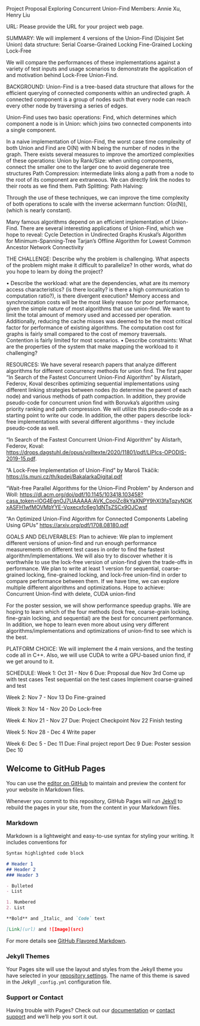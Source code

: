 Project Proposal
Exploring Concurrent Union-Find
Members: Annie Xu, Henry Liu

URL: Please provide the URL for your project web page.

SUMMARY: 
We will implement 4 versions of the Union-Find (Disjoint Set Union) data structure:
Serial
Coarse-Grained Locking
Fine-Grained Locking
Lock-Free

We will compare the performances of these implementations against a variety of test inputs and usage scenarios to demonstrate the application of and motivation behind Lock-Free Union-Find. 

BACKGROUND: 
Union-Find is a tree-based data structure that allows for the efficient querying of connected components within an undirected graph. A connected component is a group of nodes such that every node can reach every other node by traversing a series of edges.

Union-Find uses two basic operations: 
Find, which determines which component a node is in
Union: which joins two connected components into a single component. 

In a naive implementation of Union-Find, the worst case time complexity of both Union and Find are O(N) with N being the number of nodes in the graph.
There exists several measures to improve the amortized complexities of these operations:
Union by Rank/Size: when uniting components, connect the smaller one to the larger one to avoid degenerate tree structures 
Path Compression: intermediate links along a path from a node to the root of its component are extraneous. We can directly link the nodes to their roots as we find them. 
Path Splitting:
Path Halving:

Through the use of these techniques, we can improve the time complexity of both operations to scale with the inverse ackermann function: O(α(N)), (which is nearly constant).

Many famous algorithms depend on an efficient implementation of Union-Find. There are several interesting applications of Union-Find, which we hope to reveal:
Cycle Detection in Undirected Graphs
Kruskal’s Algorithm for Minimum-Spanning-Tree
Tarjan’s Offline Algorithm for Lowest Common Ancestor
Network Connectivity

THE CHALLENGE: Describe why the problem is challenging. What aspects of the problem might make it difficult to parallelize? In other words, what do you hope to learn by doing the project? 

• Describe the workload: what are the dependencies, what are its memory access characteristics? (is there locality? is there a high communication to computation ratio?), is there divergent execution? 
Memory access and synchronization costs will be the most likely reason for poor performance, given the simple nature of most algorithms that use union-find. We want to limit the total amount of memory used and accessed per operation. Additionally, reducing the cache misses was deemed to be the most critical factor for performance of existing algorithms. The computation cost for graphs is fairly small compared to the cost of memory traversals. Contention is fairly limited for most scenarios. 
• Describe constraints: What are the properties of the system that make mapping the workload to it challenging? 

RESOURCES: 
We have several research papers that analyze different algorithms for different concurrency methods for union find. The first paper “In Search of the Fastest Concurrent Union-Find Algorithm” by Alistarh, Federov, Koval describes optimizing sequential implementations using different linking strategies between nodes (to determine the parent of each node) and various methods of path compaction. In addition, they provide pseudo-code for concurrent union find with Boruvka’s algorithm using priority ranking and path compression. We will utilize this pseudo-code as a starting point to write our code. In addition, the other papers describe lock-free implementations with several different algorithms - they include pseudo-code as well. 

“In Search of the Fastest Concurrent Union-Find Algorithm” by Alistarh, Federov, Koval: https://drops.dagstuhl.de/opus/volltexte/2020/11801/pdf/LIPIcs-OPODIS-2019-15.pdf.

“A Lock-Free Implementation of Union-Find” by Maroš Tkáčik: https://is.muni.cz/th/kpdej/BakalarkaDigital.pdf

“Wait-free Parallel Algorithms for the Union–Find Problem” by Anderson and Woll: 
https://dl.acm.org/doi/pdf/10.1145/103418.103458?casa_token=lOG4EgnOJ7UAAAAA:AVK_CpoiZc8kYaXNPY9hXl3faTqzyNOKxASFH1wfMOVMbYYE-Vpxecxfc6eg1dNTsZSCx9OJCwsf

“An Optimized Union-Find Algorithm for Connected Components Labeling Using GPUs”
https://arxiv.org/pdf/1708.08180.pdf

GOALS AND DELIVERABLES: 
Plan to achieve: We plan to implement different versions of union-find and run enough performance measurements on different test cases in order to find the fastest algorithm/implementations. We will also try to discover whether it is worthwhile to use the lock-free version of union-find given the trade-offs in performance.
We plan to write at least 1 version for sequential, coarse-grained locking, fine-grained locking, and lock-free union-find in order to compare performance between them. If we have time, we can explore multiple different algorithms and optimizations. 
Hope to achieve: Concurrent Union-find with delete, CUDA union-find

For the poster session, we will show performance speedup graphs.
We are hoping to learn which of the four methods (lock free, coarse-grain locking, fine-grain locking, and sequential) are the best for concurrent performance. In addition, we hope to learn even more about using very different algorithms/implementations and optimizations of union-find to see which is the best. 

PLATFORM CHOICE: We will implement the 4 main versions, and the testing code all in C++. Also, we will use CUDA to write a GPU-based union find, if we get around to it.

SCHEDULE: 
Week 1: Oct 31 - Nov 6
Due: Proposal due Nov 3rd
Come up with test cases 
Test sequential on the test cases
Implement coarse-grained and test 

Week 2: Nov 7 - Nov 13
Do Fine-grained 

Week 3: Nov 14 - Nov 20
Do Lock-free

Week 4: Nov 21 - Nov 27
Due: Project Checkpoint Nov 22
Finish testing 

Week 5: Nov 28 - Dec 4
Write paper

Week 6: Dec 5 - Dec 11
Due: Final project report Dec 9
Due: Poster session Dec 10

## Welcome to GitHub Pages

You can use the [editor on GitHub](https://github.com/anncatz1/15418projectsite/edit/gh-pages/index.md) to maintain and preview the content for your website in Markdown files.

Whenever you commit to this repository, GitHub Pages will run [Jekyll](https://jekyllrb.com/) to rebuild the pages in your site, from the content in your Markdown files.

### Markdown

Markdown is a lightweight and easy-to-use syntax for styling your writing. It includes conventions for

```markdown
Syntax highlighted code block

# Header 1
## Header 2
### Header 3

- Bulleted
- List

1. Numbered
2. List

**Bold** and _Italic_ and `Code` text

[Link](url) and ![Image](src)
```

For more details see [GitHub Flavored Markdown](https://guides.github.com/features/mastering-markdown/).

### Jekyll Themes

Your Pages site will use the layout and styles from the Jekyll theme you have selected in your [repository settings](https://github.com/anncatz1/15418projectsite/settings/pages). The name of this theme is saved in the Jekyll `_config.yml` configuration file.

### Support or Contact

Having trouble with Pages? Check out our [documentation](https://docs.github.com/categories/github-pages-basics/) or [contact support](https://support.github.com/contact) and we’ll help you sort it out.
